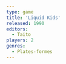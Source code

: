 ```yaml
---
type: game
title: 'Liquid Kids'
released: 1990
editors: 
  - Taito
players: 2
genres:
  - Plates-formes
---
```

